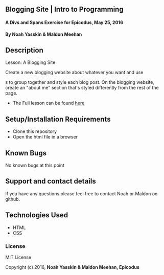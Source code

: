 ## Blogging Site | Intro to Programming

#### A Divs and Spans Exercise for Epicodus, May 25, 2016

#### By Noah Yasskin & Maldon Meehan

## Description
Lesson: A Blogging Site

Create a new blogging website about whatever you want and use <div>s to group together and style each blog post.
On the blogging website, create an "about me" section that's styled differently from the rest of the page.
* The Full lesson can be found
<a href="https://www.learnhowtoprogram.com/intro-to-programming/git-html-and-css/practice-divs-and-spans">here</a>

## Setup/Installation Requirements
* Clone this repository
* Open the html file in a browser

## Known Bugs

No known bugs at this point

## Support and contact details

If you have any questions please feel free to contact Noah or Maldon on github.

## Technologies Used

* HTML
* CSS

### License

MIT License

Copyright (c) 2016, **Noah Yasskin & Maldon Meehan, Epicodus**
